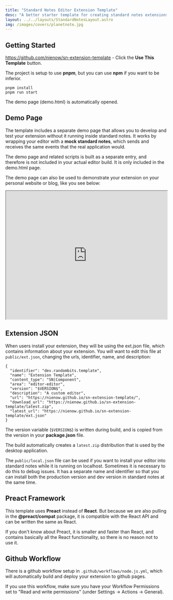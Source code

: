 ```yaml
---
title: "Standard Notes Editor Extension Template"
desc: "A better starter template for creating standard notes extensions"
layout: ../../layouts/StandardNotesLayout.astro
img: /images/covers/planetnote.jpg
---
```


## Getting Started

https://github.com/nienow/sn-extension-template - Click the **Use This Template** button.

The project is setup to use **pnpm**, but you can use **npm** if you want to be inferior.

```
pnpm install
pnpm run start
```

The demo page (demo.html) is automatically opened.

## Demo Page

The template includes a separate demo page that allows you to develop and test your extension without it running inside standard notes.
It works by wrapping your editor with a **mock standard notes**, which sends and receives the same events that the real application would.

The demo page and related scripts is built as a separate entry, and therefore is not included in your actual editor
build. It is only included in the demo.html page.

The demo page can also be used to demonstrate your extension on your personal website or blog, like you see below:


<iframe src="https://nienow.github.io/sn-extension-template/demo.html" width="100%" height="400"></iframe>

## Extension JSON

When users install your extension, they will be using the ext.json file, which contains information about your extension.
You will want to edit this file at `public/ext.json`, changing the urls, identifier, name, and description:

```
{
  "identifier": "dev.randombits.template",
  "name": "Extension Template",
  "content_type": "SN|Component",
  "area": "editor-editor",
  "version": "$VERSION$",
  "description": "A custom editor",
  "url": "https://nienow.github.io/sn-extension-template/",
  "download_url": "https://nienow.github.io/sn-extension-template/latest.zip",
  "latest_url": "https://nienow.github.io/sn-extension-template/ext.json"
}
```

The version variable (`$VERSION$`) is written during build, and is copied from the version in your **package.json** file.

The build automatically creates a `latest.zip` distribution that is used by the desktop application.

The `public/local.json` file can be used if you want to install your editor into standard notes while it is running on localhost. Sometimes it is necessary to do this to debug issues.
It has a separate name and identifier so that you can install both the production version and dev version in standard notes at the same time.

## Preact Framework

This template uses **Preact** instead of **React**. But because we are also pulling in the
**@preact/compat** package, it is compatible with the React API and can be written the same as React.

If you don't know about Preact, it is smaller and faster than React, and contains basically all the React
functionality, so there is no reason not to use it.

## Github Workflow

There is a github workflow setup in `.github/workflows/node.js.yml`, which will automatically build and deploy your
extension to github pages.

If you use this workflow, make sure you have your Workflow Permissions set to "Read and write permissions" (under Settings -> Actions -> General).
